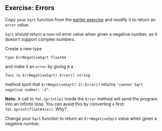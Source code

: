 ## Exercise: Errors

Copy your `Sqrt` function from the [earlier exercise](https://go.dev/tour/flowcontrol/8) and modify it to return an `error` value.

`Sqrt` should return a non-nil error value when given a negative number, as it doesn't support complex numbers.

Create a new type

```
type ErrNegativeSqrt float64
```

and make it an `error` by giving it a

```
func (e ErrNegativeSqrt) Error() string
```

method such that `ErrNegativeSqrt(-2).Error()` returns `"cannot Sqrt negative number: -2"`.

**Note:** A call to `fmt.Sprint(e)` inside the `Error` method will send the program into an infinite loop. You can avoid this by converting `e` first: `fmt.Sprint(float64(e))`. Why?

Change your `Sqrt` function to return an `ErrNegativeSqrt` value when given a negative number.